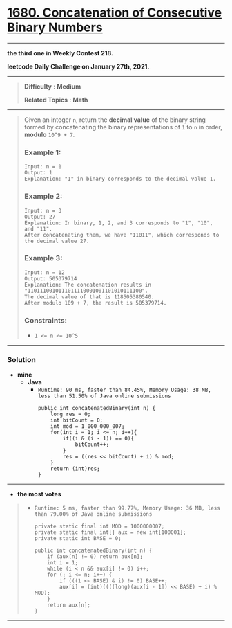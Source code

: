 # [1680. Concatenation of Consecutive Binary Numbers](https://leetcode.com/problems/concatenation-of-consecutive-binary-numbers/)

---

**the third one in Weekly Contest 218.**

**leetcode Daily Challenge on January 27th, 2021.**

---

> **Difficulty** : **Medium**
>
> **Related Topics** : **Math**

---

> Given an integer `n`, return the **decimal value** of the binary string formed by concatenating the binary representations of `1` to `n` in order, **modulo** `10^9 + 7`.
>
>
> ### Example 1:
> ```
> Input: n = 1
> Output: 1
> Explanation: "1" in binary corresponds to the decimal value 1.
> ```
>
> ### Example 2:
> ```
> Input: n = 3
> Output: 27
> Explanation: In binary, 1, 2, and 3 corresponds to "1", "10", and "11".
> After concatenating them, we have "11011", which corresponds to the decimal value 27.
> ```
>
> ### Example 3:
> ```
> Input: n = 12
> Output: 505379714
> Explanation: The concatenation results in "1101110010111011110001001101010111100".
> The decimal value of that is 118505380540.
> After modulo 109 + 7, the result is 505379714.
> ```
>
> ### Constraints:
> * `1 <= n <= 10^5`

---


### Solution
* **mine**
  * **Java**
    * `Runtime: 90 ms, faster than 84.45%, Memory Usage: 38 MB, less than 51.50% of Java online submissions`
      ```
      public int concatenatedBinary(int n) {
          long res = 0;
          int bitCount = 0;
          int mod = 1_000_000_007;
          for(int i = 1; i <= n; i++){
              if((i & (i - 1)) == 0){
                  bitCount++;
              }
              res = ((res << bitCount) + i) % mod;
          }
          return (int)res;
      }
      ```
---


* **the most votes**
>  * `Runtime: 5 ms, faster than 99.77%, Memory Usage: 36 MB, less than 79.00% of Java online submissions`
>    ```
>    private static final int MOD = 1000000007;
>    private static final int[] aux = new int[100001];
>    private static int BASE = 0;
>
>    public int concatenatedBinary(int n) {
>        if (aux[n] != 0) return aux[n];
>        int i = 1;
>        while (i < n && aux[i] != 0) i++;
>        for (; i <= n; i++) {
>            if (((1 << BASE) & i) != 0) BASE++;
>            aux[i] = (int)((((long)(aux[i - 1]) << BASE) + i) % MOD);
>        }
>        return aux[n];
>    }
>    ```

---
